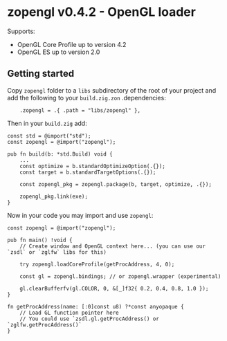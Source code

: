 # zopengl v0.4.2 - OpenGL loader

Supports:
  * OpenGL Core Profile up to version 4.2
  * OpenGL ES up to version 2.0

## Getting started

Copy `zopengl` folder to a `libs` subdirectory of the root of your project and add the following to your `build.zig.zon` .dependencies:
```zig
    .zopengl = .{ .path = "libs/zopengl" },
```

Then in your `build.zig` add:

```zig
const std = @import("std");
const zopengl = @import("zopengl");

pub fn build(b: *std.Build) void {
    ...
    const optimize = b.standardOptimizeOption(.{});
    const target = b.standardTargetOptions(.{});

    const zopengl_pkg = zopengl.package(b, target, optimize, .{});

    zopengl_pkg.link(exe);
}
```

Now in your code you may import and use `zopengl`:

```zig
const zopengl = @import("zopengl");

pub fn main() !void {
    // Create window and OpenGL context here... (you can use our `zsdl` or `zglfw` libs for this)

    try zopengl.loadCoreProfile(getProcAddress, 4, 0);

    const gl = zopengl.bindings; // or zopengl.wrapper (experimental)

    gl.clearBufferfv(gl.COLOR, 0, &[_]f32{ 0.2, 0.4, 0.8, 1.0 });
}

fn getProcAddress(name: [:0]const u8) ?*const anyopaque {
    // Load GL function pointer here
    // You could use `zsdl.gl.getProcAddress() or `zglfw.getProcAddress()`
}
```
